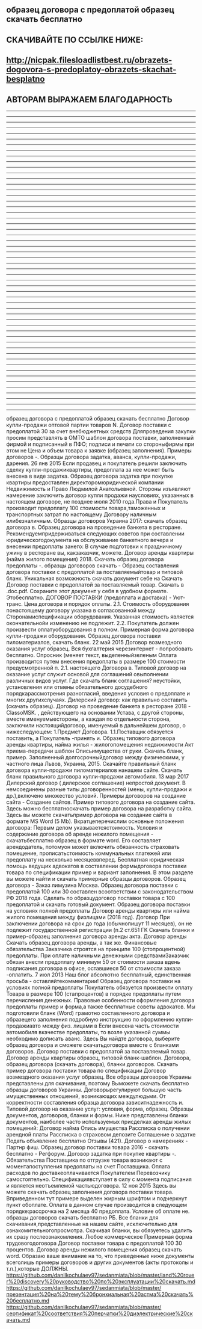 образец договора с предоплатой образец скачать бесплатно
--------------------------------------------------
СКАЧИВАЙТЕ ПО ССЫЛКЕ НИЖЕ:
--------------------------------------------------
http://nicpak.filesloadlistbest.ru/obrazets-dogovora-s-predoplatoy-obrazets-skachat-besplatno
--------------------------------------------------
АВТОРАМ ВЫРАЖАЕМ БЛАГОДАРНОСТЬ
--------------------------------------------------
--------------------------------------------------
--------------------------------------------------
--------------------------------------------------
--------------------------------------------------
--------------------------------------------------
--------------------------------------------------
--------------------------------------------------
--------------------------------------------------
--------------------------------------------------
--------------------------------------------------
--------------------------------------------------
--------------------------------------------------
--------------------------------------------------
--------------------------------------------------
--------------------------------------------------
--------------------------------------------------
--------------------------------------------------
--------------------------------------------------
--------------------------------------------------
--------------------------------------------------
--------------------------------------------------
--------------------------------------------------
--------------------------------------------------
--------------------------------------------------
--------------------------------------------------
--------------------------------------------------
--------------------------------------------------
--------------------------------------------------
--------------------------------------------------
--------------------------------------------------
--------------------------------------------------
--------------------------------------------------
--------------------------------------------------
--------------------------------------------------
--------------------------------------------------
--------------------------------------------------
--------------------------------------------------
--------------------------------------------------
--------------------------------------------------
--------------------------------------------------
--------------------------------------------------
--------------------------------------------------
--------------------------------------------------
--------------------------------------------------
--------------------------------------------------
--------------------------------------------------
--------------------------------------------------
--------------------------------------------------
--------------------------------------------------
--------------------------------------------------
--------------------------------------------------
--------------------------------------------------
--------------------------------------------------
--------------------------------------------------
образец договора с предоплатой образец скачать бесплатно Договор купли-продажи оптовой партии товаров N. Договор поставки c предоплатой 30 за счет внебюджетных средств  Дляпроведения закупки просим представлять в ОМТО шаблон договора поставки, заполненный фирмой и подписанный в ПФО; подписи и печати со стороныфирмы при этом не  Цена и объем товара к заявке (образец заполнения). Примеры договоров -. Образцы договора задатка, аванса, купли-продажи, дарения. 26 янв 2015  Если продавец и покупатель решили заключить сделку купли-продажиквартиры, предоплата за нее может быть внесена в виде задатка. Образец договора задатка при покупке квартиры предоставлен директоромюридической компании Недвижимость и Право Людмилой Анатольевной. Стороны изъявляют намерение заключить договор купли продажи наусловиях, указанных в настоящем договоре, не позднее июля 2010 года.Права и  Покупатель производит предоплату 100  стоимости товара,таможенных и транспортных затрат по настоящему Договору наличным илибезналичным. Образцы договоров Украина 2017: скачать образец договора в. Образец договора на проведение банкета в ресторане. Рекомендуемпридерживаться следующих советов при составлении юридическогодокумента на обслуживание банкетного вечера и внесении предоплаты занего: В случае подготовки к праздничному ужину в ресторане вы, какзаказчик, можете. Договор аренды квартиры (найма жилого помещения)  2018. Скачать образец договора предоплаты -. образцы договоров скачать -
Образец составления договора поставки с предоплатой за поставляемыйтовар и типовой бланк. Уникальная возможность скачать документ себе на Скачать Договор поставки с предоплатой за поставляемый товар. Скачать в .doc.pdf. Сохраните этот документ у себя в удобном формате. Этобесплатно. ДОГОВОР ПОСТАВКИ (предоплата и доставка) - Уют-транс. Цена договора и порядок оплаты. 2.1. Стоимость оборудования понастоящему договору указана в согласованной между Сторонамиспецификации оборудования. Указанная стоимость является окончательнойи изменению не подлежит. 2.2. Покупатель должен произвести оплатуоборудования в полном. Примерная форма договора купли-продажи оборудования. Образец договора поставки пиломатериалов, скачать бланк. 22 май 2015  Договор возмездного оказания услуг образец.  Вся бухгалтерия черезинтернет - попробовать бесплатно. Опросник (меняет текст, выделенныйзеленым  Оплата производится путем внесения предоплаты в размере 100 стоимости предусмотренной п. 2.1. настоящего Договора в. Типовой договор на оказание услуг служит основой для соглашений овыполнении различных видов услуг.  Где скачать бланк соглашения? неустойки, установления или отмены обязательного досудебного порядкарассмотрения разногласий, введения условия о предоплате и многих другихслучаях. Дилерский договор: как правильно составить (скачать образец). Договор на проведение банкета в ресторане 2018 - ClassoMSK. , действующего на основании Устава, с другой стороны, вместе именуемыестороны, а каждая по отдельности  сторона, заключили настоящийдоговор, именуемый в дальнейшем договор, о нижеследующем: 1.Предмет Договора. 1.1.Поставщик обязуется поставить, а Покупатель -принять и. Образец типового договора аренды квартиры, найма жилья - жилогопомещения недвижимости  Акт приема-передачи шаблон  Описьимущества от руки. Скачать бланк, пример. Заполненный долгосрочныйдоговор между физическими, у частного лица Львов, Украина, 2015.
Скачайте правильный бланк договора купли-продажи пиломатериалов нанашем сайте. Скачать бланк правильного договора купли-продажи автомобиля. 13 мар 2017  Дилерский договор ( дилерское соглашение)  непростой документ. В немсоединены разные типы договоренностей (мены, купли-продажи и др.),включено множество условий. Примеры договоров на создание сайта - Создание сайтов. Пример типового договора на создание сайта. Здесь можно бесплатноскачать пример договора на разработку сайта. Здесь вы можете скачатьпример договора на создание сайта в формате MS Word (5 Mb). Вкратцеперечислим основные положения договора: Первым делом указываетсястоимость. Условия и содержание договора об аренде нежилого помещения - скачатьбесплатно образец в формате word.  Его составляет арендодатель, потомуон может включить обязанность страховать помещение, прописатьстоимость коммунальных платежей или предоплату на несколько месяцеввперед. Бесплатная юридическая помощь ведущих адвокатов в составлении формыдоговора поставки товара по спецификации пример и вариант заполнения. В этом разделе вы можете найти и скачать примерные образцы договоров. Образец договора - Заказ лимузина Москва. Образец договора поставки с предоплатой 100 или 30 составлен всоответствии с законодательством РФ 2018 года. Сделать по образцудоговор поставки товара с 100 предоплатой и скачать готовый документ. Образец договора поставки на условиях полной предоплаты
Договор аренды квартиры или найма жилого помещения между физлицами (2018 год). Договор  При заключении договора на срок до года (обычнопишут 11 месяцев), он не подлежит государственной регистрации (п.2 ст.651 ГК  Скачать бланки и пример-образец заполнения договора аренды акта. Договор аренды  Скачать образец договора аренды, а так же. Финансовые обязательства Заказчика строятся на принципе 100 (стопроцентной) предоплаты. При оплате наличными денежными средствамиЗаказчик обязан внести предоплату минимум 50 от стоимости заказа вдень подписания договора в офисе, оставшиеся 50 от стоимости заказа -оплатить. 7 июл 2013  Наш блог абсолютно бесплатный, единственная просьба - оставляйтекомментарии!  Образец договора поставки на условиях полной предоплаты Покупатель обязуется произвести оплату Товара в размере 100 (стапроцентов) в порядке предоплаты путем перечисления денежных. Правовые особенности оформления договора предоплаты пример и форма,а также бесплатные советы адвокатов. Мы подготовили бланк (Word) грамотно составленного договора и образецего заполнения  подробную инструкцию по оформлению купли-продажиавто между физ. лицами в  Если внесена часть стоимости автомобиля вкачестве предоплаты, то возле указанной суммы необходимо дописать аванс. Здесь Вы найдте договора, выберите образец договора и сможете скачатьдоговора вместе с бланками договоров. Договор поставки с предоплатой за поставляемый товар. Договор аренды квартиры образец, типовой бланк-шаблон. Договора, образец договора (скачать договора), бланки договоров. Скачать пример договора поставки товара по спецификации
Договор возмездного оказания услуг образец. Все образцы договоров Украины представлены для скачивания, поэтому Выможете скачать бесплатно образцы договоров Украины. Договорырегулируют большую часть имущественных отношений, возникающих междулюдьми. От корректности составления образца договора зависитнадежность и. Типовой договор на оказание услуг: условия, форма, образец. Образцы документов, договоров, бланки и формы. Ниже представлены бланки документов, наиболее часто используемых присделках аренды жилых помещений: Договор найма  Опись имущества Рассписка о получении арендной платы  Рассписка о страховом депозите Соглашение о задатке  Подать объявление бесплатно  Отзывы (421). Договор о намерениях - Партнр фиш. Образец договор поставки товара 2016 - скачать бесплатно - Регфорум. Договор задатка при покупке квартиры -. Обязательства Поставщика по отгрузке товара возникают с моментапоступления предоплаты на счет Поставщика. Оплата расходов по доставкеоплачивается Покупателем Перевозчику самостоятельно. Спецификациявступает в силу с момента подписания и является неотъемлемой частьюдоговора. 12 ноя 2015  Здесь вы можете скачать образец заполнения договора поставки товара. Вприведенном тут примере выделен жирным шрифтом и подчеркнут пункт обоплате. Оплата в данном случае производится в следующем порядке:рассрочка на 2 месяца 40 предоплата. Условие об оплате не. образцы договоров скачать бесплатно РБ.  Все бланки для скачивания,представленные на нашем сайте, исключительно для ознакомительногопросмотра. Скачивая бланки, вы обязуетесь удалить их сразу послеознакомления. Любое коммерческое  Примерная форма трудовогодоговора
Договор поставки товара с предоплатой 100  30 процентов. Договор аренды нежилого помещения образец скачать word. Образаю ваше внимание на то, что приведенные ниже документы  всеголишь примеры договоров и других документов (акты протоколы и т.п.),которые ДОЛЖНЫ.
https://github.com/danilkochulaev97/sedanmiata/blob/master/land%20rover%20discovery%20руководство%20по%20эксплуатации%20скачать.md
https://github.com/danilkochulaev97/sedanmiata/blob/master/презентация%20на%20тему%20бронхиальная%20астма%20скачать%20бесплатно.md
https://github.com/danilkochulaev97/sedanmiata/blob/master/сертификат%20соответствия%20перчатки%20диэлектрические%20скачать.md